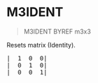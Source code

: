 # M3IDENT

> M3IDENT BYREF m3x3

Resets matrix (Identity).


<pre>|  1  0  0|
|  0  1  0|
|  0  0  1|

